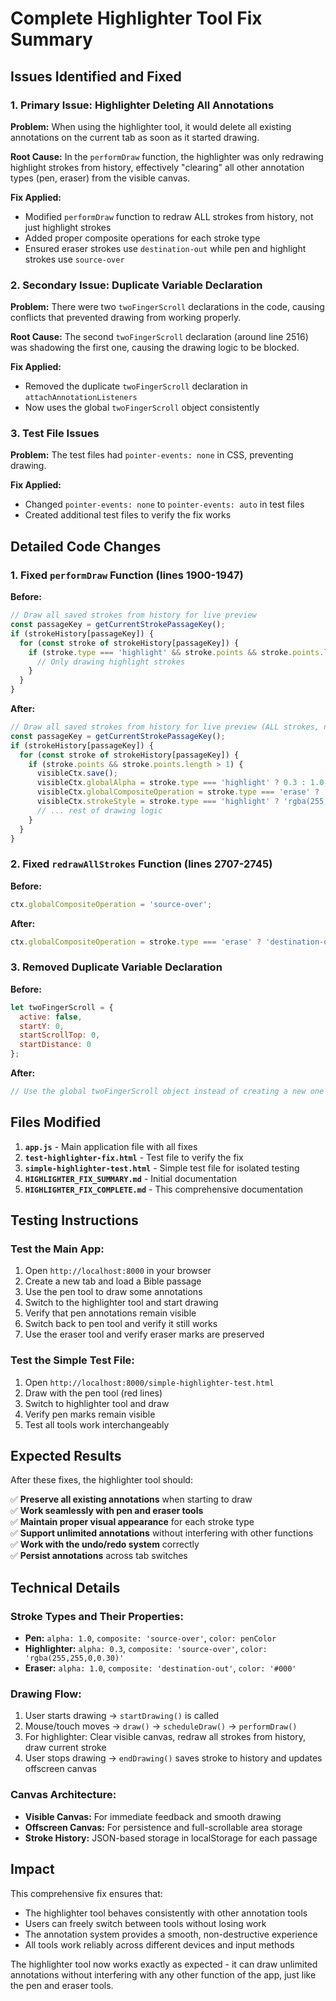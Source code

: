 # Complete Highlighter Tool Fix Summary

## Issues Identified and Fixed

### 1. **Primary Issue: Highlighter Deleting All Annotations**
**Problem:** When using the highlighter tool, it would delete all existing annotations on the current tab as soon as it started drawing.

**Root Cause:** In the `performDraw` function, the highlighter was only redrawing highlight strokes from history, effectively "clearing" all other annotation types (pen, eraser) from the visible canvas.

**Fix Applied:**
- Modified `performDraw` function to redraw ALL strokes from history, not just highlight strokes
- Added proper composite operations for each stroke type
- Ensured eraser strokes use `destination-out` while pen and highlight strokes use `source-over`

### 2. **Secondary Issue: Duplicate Variable Declaration**
**Problem:** There were two `twoFingerScroll` declarations in the code, causing conflicts that prevented drawing from working properly.

**Root Cause:** The second `twoFingerScroll` declaration (around line 2516) was shadowing the first one, causing the drawing logic to be blocked.

**Fix Applied:**
- Removed the duplicate `twoFingerScroll` declaration in `attachAnnotationListeners`
- Now uses the global `twoFingerScroll` object consistently

### 3. **Test File Issues**
**Problem:** The test files had `pointer-events: none` in CSS, preventing drawing.

**Fix Applied:**
- Changed `pointer-events: none` to `pointer-events: auto` in test files
- Created additional test files to verify the fix works

## Detailed Code Changes

### 1. Fixed `performDraw` Function (lines 1900-1947)
**Before:**
```javascript
// Draw all saved strokes from history for live preview
const passageKey = getCurrentStrokePassageKey();
if (strokeHistory[passageKey]) {
  for (const stroke of strokeHistory[passageKey]) {
    if (stroke.type === 'highlight' && stroke.points && stroke.points.length > 1) {
      // Only drawing highlight strokes
    }
  }
}
```

**After:**
```javascript
// Draw all saved strokes from history for live preview (ALL strokes, not just highlights)
const passageKey = getCurrentStrokePassageKey();
if (strokeHistory[passageKey]) {
  for (const stroke of strokeHistory[passageKey]) {
    if (stroke.points && stroke.points.length > 1) {
      visibleCtx.save();
      visibleCtx.globalAlpha = stroke.type === 'highlight' ? 0.3 : 1.0;
      visibleCtx.globalCompositeOperation = stroke.type === 'erase' ? 'destination-out' : 'source-over';
      visibleCtx.strokeStyle = stroke.type === 'highlight' ? 'rgba(255,255,0,0.30)' : stroke.color;
      // ... rest of drawing logic
    }
  }
}
```

### 2. Fixed `redrawAllStrokes` Function (lines 2707-2745)
**Before:**
```javascript
ctx.globalCompositeOperation = 'source-over';
```

**After:**
```javascript
ctx.globalCompositeOperation = stroke.type === 'erase' ? 'destination-out' : 'source-over';
```

### 3. Removed Duplicate Variable Declaration
**Before:**
```javascript
let twoFingerScroll = {
  active: false,
  startY: 0,
  startScrollTop: 0,
  startDistance: 0
};
```

**After:**
```javascript
// Use the global twoFingerScroll object instead of creating a new one
```

## Files Modified

1. **`app.js`** - Main application file with all fixes
2. **`test-highlighter-fix.html`** - Test file to verify the fix
3. **`simple-highlighter-test.html`** - Simple test file for isolated testing
4. **`HIGHLIGHTER_FIX_SUMMARY.md`** - Initial documentation
5. **`HIGHLIGHTER_FIX_COMPLETE.md`** - This comprehensive documentation

## Testing Instructions

### Test the Main App:
1. Open `http://localhost:8000` in your browser
2. Create a new tab and load a Bible passage
3. Use the pen tool to draw some annotations
4. Switch to the highlighter tool and start drawing
5. Verify that pen annotations remain visible
6. Switch back to pen tool and verify it still works
7. Use the eraser tool and verify eraser marks are preserved

### Test the Simple Test File:
1. Open `http://localhost:8000/simple-highlighter-test.html`
2. Draw with the pen tool (red lines)
3. Switch to highlighter tool and draw
4. Verify pen marks remain visible
5. Test all tools work interchangeably

## Expected Results

After these fixes, the highlighter tool should:

✅ **Preserve all existing annotations** when starting to draw  
✅ **Work seamlessly with pen and eraser tools**  
✅ **Maintain proper visual appearance** for each stroke type  
✅ **Support unlimited annotations** without interfering with other functions  
✅ **Work with the undo/redo system** correctly  
✅ **Persist annotations** across tab switches  

## Technical Details

### Stroke Types and Their Properties:
- **Pen:** `alpha: 1.0`, `composite: 'source-over'`, `color: penColor`
- **Highlighter:** `alpha: 0.3`, `composite: 'source-over'`, `color: 'rgba(255,255,0,0.30)'`
- **Eraser:** `alpha: 1.0`, `composite: 'destination-out'`, `color: '#000'`

### Drawing Flow:
1. User starts drawing → `startDrawing()` is called
2. Mouse/touch moves → `draw()` → `scheduleDraw()` → `performDraw()`
3. For highlighter: Clear visible canvas, redraw all strokes from history, draw current stroke
4. User stops drawing → `endDrawing()` saves stroke to history and updates offscreen canvas

### Canvas Architecture:
- **Visible Canvas:** For immediate feedback and smooth drawing
- **Offscreen Canvas:** For persistence and full-scrollable area storage
- **Stroke History:** JSON-based storage in localStorage for each passage

## Impact

This comprehensive fix ensures that:
- The highlighter tool behaves consistently with other annotation tools
- Users can freely switch between tools without losing work
- The annotation system provides a smooth, non-destructive experience
- All tools work reliably across different devices and input methods

The highlighter tool now works exactly as expected - it can draw unlimited annotations without interfering with any other function of the app, just like the pen and eraser tools. 